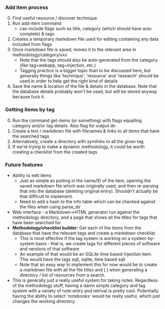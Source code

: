 ### Add item process
0. Find useful resource / discover technique
1. Run add-item command 
	* can include flags such as title, category (which should have auto complete) & tags
2. Creates a temporary markdown file used for editing containing any data included from flags
3. Once markdown file is saved, moves it to the relevant area in methodology/category/xxx
	* Note that the tags should also be auto-generated from the category (like tag=webapp, tag=injection, etc.)
	* Tagging practice is a bigger topic than to be discussed here, but generally things like 'technique', 'resource' and 'research' should be used in order to help get the right kind of details
4. Save the name & location of the file & details in the database. Note that the database details probably won't be used, but will be stored anyway because fuck it.

### Getting items by tag
0. Run the command get-items (or something) with flags equalling category and/or tag details. Also flag for output dir.
1. Create a text / markdown file with filenames & links to all items that have the searched tags
2. Alternatively, create a directory with symlinks to all the given tag
3. If we're trying to make a dynamic methodology, it could be worth creating a checklist from the created tags

### Future features
* Ability to edit items
	* Just as simple as putting in the name/ID of the item, opening the saved markdown file which was originally used, and then re-parsing that into the database (deleting original entry). Shouldn't actually be that difficult to implement.
	* Need to add a hash to the info table which can be checked against the files when using parse_dir 
* Web interface - a Markdown->HTML generator run against the methodology directory, and a page that shows all the titles for tags that have been searched for
* __Methodology/checklist builder__: Get each of the items from the database that have the relevant tags and create a markdown checklist. 
	* This is most effective if the tag system is working on a system-by-system basis - that is, we create tags for different pieces of software and versions of that software
	* An example of that would be an SQLite time based Injection item. This would have the tags sqli, sqlite, time based sqli
	* Note that an easy way to implement this for now would be to create a markdown file with all the file titles and [ ] when generating a directory / list of resources from a search.
* This is generally just a really useful system for taking notes. Regardless of the methodology stuff, having a damn simple category and tag system with a variety of note entry and retrival is pretty cool. Potentially having the ability to select 'notebooks' would be really useful, which just changes the working directory.